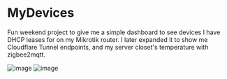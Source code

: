 # MyDevices

Fun weekend project to give me a simple dashboard to see devices I have DHCP leases for on my Mikrotik router. I later expanded it to show me Cloudflare Tunnel endpoints, and my server closet's temperature with zigbee2mqtt.

![image](https://github.com/ayancey/MyDevices/assets/10055792/f8fbe572-c210-4a4c-9c78-6509f002b5b6)
![image](https://github.com/ayancey/MyDevices/assets/10055792/2b727e4d-eebc-4184-bfaf-06f3371da26c)

